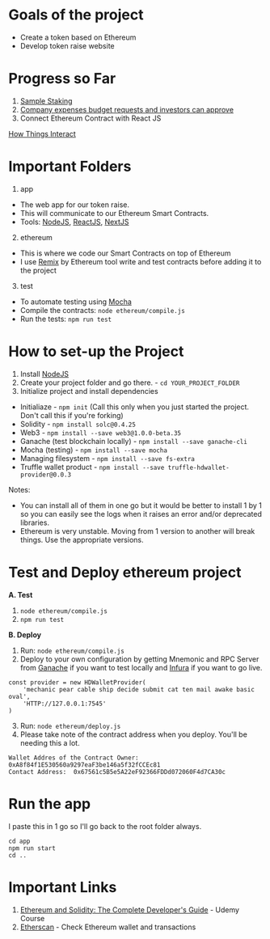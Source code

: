 # Goals of the project

- Create a token based on Ethereum
- Develop token raise website

# Progress so Far

1. [Sample Staking](https://github.com/benjtupas/Token-Raise/blob/master/ethereum/contracts/TokenSale.sol)
2. [Company expenses budget requests and investors can approve](https://github.com/benjtupas/Token-Raise/blob/master/ethereum/contracts/Campaign.sol)
3. Connect Ethereum Contract with React JS

[How Things Interact](https://docs.google.com/drawings/d/106I4V7npIZPV_vP5n-MIhq2WxkGgLYVXPYpcg0Jk25Q/edit?usp=sharing)

# Important Folders

1. app

- The web app for our token raise.
- This will communicate to our Ethereum Smart Contracts.
- Tools: [NodeJS](https://nodejs.org), [ReactJS](https://reactjs.org/), [NextJS](https://nextjs.org)

2. ethereum

- This is where we code our Smart Contracts on top of Ethereum
- I use [Remix](http://remix.ethereum.org/) by Ethereum tool write and
test contracts before adding it to the project

3. test

- To automate testing using [Mocha](https://mochajs.org/)
- Compile the contracts: `node ethereum/compile.js`
- Run the tests: `npm run test`

# How to set-up the Project

1. Install [NodeJS](https://nodejs.org)
2. Create your project folder and go there. - `cd YOUR_PROJECT_FOLDER`
3. Initialize project and install dependencies

- Initialiaze - `npm init` (Call this only when you just started the project. Don't call this if you're forking)
- Solidity - `npm install solc@0.4.25`
- Web3 - `npm install --save web3@1.0.0-beta.35`
- Ganache (test blockchain locally) - `npm install --save ganache-cli`
- Mocha (testing) - `npm install --save mocha`
- Managing filesystem - `npm install --save fs-extra`
- Truffle wallet product - `npm install --save truffle-hdwallet-provider@0.0.3`

Notes:
- You can install all of them in one go but it would be better
to install 1 by 1 so you can easily see the logs when it raises an error
and/or deprecated libraries.
- Ethereum is very unstable. Moving from 1 version to another will
break things. Use the appropriate versions.

# Test and Deploy ethereum project

**A. Test**
1. `node ethereum/compile.js`
2. `npm run test`

**B. Deploy**

1. Run: `node ethereum/compile.js`
2. Deploy to your own configuration by getting Mnemonic and RPC Server from [Ganache](https://trufflesuite.com/ganache) if you want to test locally and [Infura](https://infura.io/) if you want to go live.

```
const provider = new HDWalletProvider(
    'mechanic pear cable ship decide submit cat ten mail awake basic oval',
    'HTTP://127.0.0.1:7545'
)
```

3. Run: `node ethereum/deploy.js`
4. Please take note of the contract address when you deploy. You'll be needing this a lot.

```
Wallet Addres of the Contract Owner:  0xA8f84f1E530560a9297eaF3be146a5f32fCCEc81
Contact Address:  0x67561c5B5e5A22eF92366FDDd072060F4d7CA30c
```

# Run the app

I paste this in 1 go so I'll go back to the root folder always.

```
cd app
npm run start
cd ..
```

# Important Links

1. [Ethereum and Solidity: The Complete Developer's Guide](https://www.udemy.com/course/ethereum-and-solidity-the-complete-developers-guide) - Udemy Course
2. [Etherscan](https://etherscan.io) - Check Ethereum wallet and transactions
